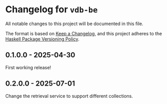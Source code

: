 # Changelog for `vdb-be`

All notable changes to this project will be documented in this file.

The format is based on [Keep a Changelog](https://keepachangelog.com/en/1.0.0/),
and this project adheres to the
[Haskell Package Versioning Policy](https://pvp.haskell.org/).


## 0.1.0.0 - 2025-04-30
First working release!

## 0.2.0.0 - 2025-07-01
Change the retrieval service to support different collections.
